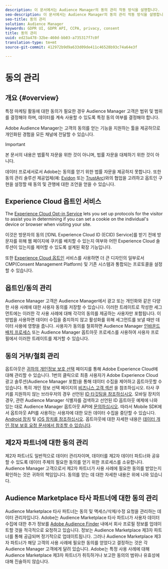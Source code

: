 ```yaml
---
description: 이 문서에서는 Audience Manager의 동의 관리 작동 방식을 설명합니다.
seo-description: 이 문서에서는 Audience Manager의 동의 관리 작동 방식을 설명합니다.
seo-title: 동의 관리
solution: Audience Manager
keywords: GDPR UI, GDPR API, CCPA, privacy, consent
title: 동의 관리
uuid: ed23a478-32be-460d-bb03-a735317f7c0f
translation-type: tm+mt
source-git-commit: 412972b9d9a633d09de411c46528b93c74a64e3f

---
```



# 동의 관리

## 개요 {#overview}

특정 마케팅 활동에 대한 동의가 필요한 경우 Audience Manager 고객은 범위 및 범위를 결정해야 하며, 데이터를 계속 사용할 수 있도록 특정 동의 여부를 결정해야 합니다.

Adobe Audience Manager는 고객의 동의를 얻는 기능을 지원하는 툴을 제공하므로 개인화된 경험을 모든 채널에 전달할 수 있습니다.

>[!IMPORTANT]
>
> 본 문서의 내용은 법률적 자문을 위한 것이 아니며, 법률 자문을 대체하기 위한 것이 아니다.
>
> 데이터 프로세서로서 Adobe는 동의를 얻기 위한 법률 자문을 제공하지 못합니다. 또한 동의 관리 솔루션 제공업체(예: [Evidon](https://theblog.adobe.com/evidon-builds-gdpr-universal-consent-integration-with-launch-by-adobe/) 또는 [TrustArc](https://theblog.adobe.com/trustarc-builds-consent-integration-launch-adobe/))와의 협업을 고려하고 옵트인 구현을 설정할 때 동의 및 관행에 대한 조언을 얻을 수 있습니다.

## Experience Cloud 옵트인 서비스

The [Experience Cloud Opt-in Service](https://docs.adobe.com/content/help/en/id-service/using/implementation-guides/opt-in-service/optin-overview.html) lets you set up protocols for the visitor to assist you in determining if you can set a cookie on the individual&#39;s device or browser when visiting your site.

이것은 방문자의 동의 [!DNL Experience Cloud ID (ECID) Service]를 받기 전에 방문자를 위해 웹 페이지에 쿠키를 배치할 수 있는지 여부와 어떤 Experience Cloud 솔루션이 있는지를 제어할 수 있도록 설계된 확장 기능입니다.

또한 [Experience Cloud 옵트인](https://docs.adobe.com/content/help/en/id-service/using/implementation-guides/opt-in-service/optin-overview.html) 서비스를 사용하면 더 큰 디자인의 일부로서 CMP(Consent Management Platform) 및 기존 시스템과 통합되는 프로토콜을 설정할 수 있습니다.

## 옵트인/동의 관리

Audience Manager 고객은 Audience Manager에서 광고 또는 개인화와 같은 다양한 사용 사례에 대한 사용자 동의를 저장할 수 있습니다. 이러한 트레이트로 작성한 세그먼트에는 이러한 각 사용 사례에 대해 각각의 동의를 제공하는 사용자만 포함됩니다. 이 방법을 사용하면 데이터 수집을 중지하지 않고 활성화를 위해 세그먼트를 보낼 때만 데이터 사용에 영향을 줍니다. 사용자가 동의를 철회하면 Audience Manager [인바운드 배치 프로세스](../../integration/sending-audience-data/batch-data-transfer-explained/inbound-file-contents.md) 또는 Audience Manager 옵트아웃 프로세스를 사용하여 사용자 프로필에서 이러한 트레이트를 제거할 수 있습니다.

## 동의 거부/철회 관리

옵트아웃은 [귀하의 개인정보 보호 선택](https://www.adobe.com/privacy/opt-out.html#customeruse) 페이지를 통해 Adobe Experience Cloud에 대해 관리할 수 있습니다. 1번의 클릭으로 최종 사용자가 Adobe Experience Cloud 광고 솔루션(Audience Manager 포함)을 통해 데이터 수집을 제어하고 옵트아웃할 수 있습니다. 특히 개인 정보 선택 페이지의 [비즈니스 고객 섹션](https://www.adobe.com/privacy/opt-out.html#customeruse) 을 참조하십시오. 타사 쿠키를 지원하지 않는 브라우저의 경우 선언된 [ID 타깃팅을 참조하십시오](../../features/declared-ids.md#declared-id-targeting). 모바일 장치의 경우, 관련 Audience Manager 식별자를 검색하고 선언된 ID 옵트아웃 예제에 나와 있는 대로 Audience Manager 옵트아웃 API에 [문의하십시오](../../features/declared-ids.md#opt-out-examples). 따라서 Mobile SDK에서 옵트아웃 API를 사용하는 사용자에 대한 모든 데이터 수집을 중단할 수 있습니다. [Android 장치](https://docs.adobe.com/content/help/en/mobile-services/android/gdpr-privacy-android/privacy.html) 및 [iOS 장치를 참조하십시오](https://docs.adobe.com/content/help/en/mobile-services/ios/privacy-gdpr-ios/privacy.html). 옵트아웃에 대한 자세한 내용은 [데이터 개인 정보 보호 요청 문서에서 참조할 수 있습니다](../../overview/data-security-and-privacy/data-privacy-requests.md).

## 제2자 파트너에 대한 동의 관리

제2자 파트너도 일반적으로 데이터 관리자이며, 데이터를 제2자 데이터 파트너와 공유할 수 있도록 데이터 주체의 필요한 동의를 얻기 위한 프로세스를 소유합니다. Audience Manager 고객으로서 제2자 파트너가 사용 사례에 필요한 동의를 받았는지 확인하는 것은 귀하의 책임입니다. 동의를 얻는 데 대한 자세한 내용은 위에 나와 있습니다.

## Audience Marketplace 타사 파트너에 대한 동의 관리

Audience Marketplace 타사 파트너는 동의 및 액세스/삭제/수정 요청을 관리하는 데이터 관리자입니다. Adobe는 Audience Marketplace 타사 파트너가 사용자 데이터 수집에 대한 추가 정보를 [Adobe Audience Finder](https://www.adobe-audience-finder.com/) 내에서 회사 프로필 정보를 업데이트할 것을 적극적으로 요청하고 있습니다. 정보는 Audience Marketplace 제3자 파트너를 통해 공급되며 정기적으로 업데이트됩니다. 그러나 Audience Marketplace 제3자 파트너가 해당 고객의 사용 사례에 필요한 동의를 얻었다고 결정하는 것은 각 Audience Manager 고객에게 달려 있습니다. Adobe는 특정 사용 사례에 대해 Audience Marketplace 제3자 파트너가 취득하거나 보고한 동의의 범위나 유효성에 대해 진술하지 않습니다.
